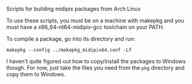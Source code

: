 Scripts for building midipix packages from Arch Linux

To use these scripts, you must be on a machine with makepkg and you must have a x86_64-nt64-midipix-gcc toolchain on your PATH.

To compile a package, go into its directory and run:

    makepkg --config ../makepkg_midipix64.conf -Lf

I haven't quite figured out how to copy/install the packages to Windows though. For now, just take the files you need from the `pkg` directory and copy them to Windows.
